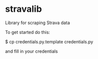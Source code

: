 stravalib
=========

Library for scraping Strava data

To get started do this:

  $ cp credentials.py.template credentials.py

and fill in your credentials

